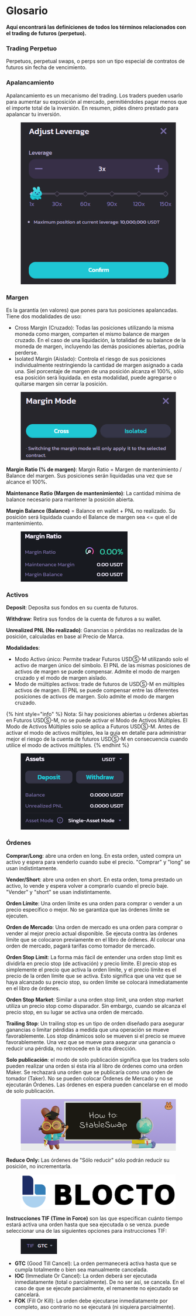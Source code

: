 # Glosario

**Aquí encontrará las definiciones de todos los términos relacionados con el trading de futuros (perpetuo).**

### **Trading Perpetuo**

Perpetuos, perpetual swaps, o perps son un tipo especial de contratos de futuros sin fecha de vencimiento.

### Apalancamiento

Apalancamiento es un mecanismo del trading. Los traders pueden usarlo para aumentar su exposición al mercado, permitiéndoles pagar menos que el importe total de la inversión. En resumen, pides dinero prestado para apalancar tu inversión.

<figure><img src="../../../.gitbook/assets/image (4) (2) (2).png" alt=""><figcaption></figcaption></figure>

### Margen

Es la garantía (en valores) que pones para tus posiciones apalancadas. Tiene dos modalidades de uso:

* Cross Margin (Cruzado): Todas las posiciones utilizando la misma moneda como margen, comparten el mismo balance de margen cruzado. En el caso de una liquidación, la totalidad de su balance de la moneda de margen, incluyendo las demás posiciones abiertas, podría perderse.
* Isolated Margin (Aislado): Controla el riesgo de sus posiciones individualmente restringiendo la cantidad de margen asignado a cada una. Siel porcentaje de margen de una posición alcanza el 100%, sólo esa posición será liquidada. en esta modalidad, puede agregarse o quitarse margen sin cerrar la posición.

<figure><img src="../../../.gitbook/assets/image (191).png" alt=""><figcaption></figcaption></figure>

**Margin Ratio (% de margen)**: Margin Ratio = Margen de mantenimiento / Balance del margen. Sus posiciones serán liquidadas una vez que se alcance el 100%.

**Maintenance Ratio (Margen de mantenimiento)**: La cantidad mínima de balance necesario para mantener la posición abierta.

**Margin Balance (Balance)** = Balance en wallet + PNL no realizado. Su posición será liquidada cuando el Balance de margen sea <= que el de mantenimiento.

<figure><img src="../../../.gitbook/assets/image (5) (7).png" alt=""><figcaption></figcaption></figure>

### Activos

**Deposit**: Deposita sus fondos en su cuenta de futuros.

**Withdraw**: Retira sus fondos de la cuenta de futuros a su wallet.

**Unrealized PNL (No realizado)**: Ganancias o pérdidas no realizadas de la posición, calculadas en base al Precio de Marca.

**Modalidades**:

* Modo Activo único: Permite tradear Futuros USDⓈ-M utilizando solo el activo de margen único del símbolo. El PNL de las mismas posiciones de activos de margen se puede compensar. Admite el modo de margen cruzado y el modo de margen aislado.
* Modo de múltiples activos: trade de futuros de USDⓈ-M en múltiples activos de margen. El PNL se puede compensar entre las diferentes posiciones de activos de margen. Solo admite el modo de margen cruzado.

{% hint style="info" %}
Nota: Si hay posiciones abiertas u órdenes abiertas en Futuros USDⓈ-M, no se puede activar el Modo de Activos Múltiples. El Modo de Activos Múltiples solo se aplica a Futuros USDⓈ-M. Antes de activar el modo de activos múltiples, lea la guía en detalle para administrar mejor el riesgo de la cuenta de futuros USDⓈ-M en consecuencia cuando utilice el modo de activos múltiples.
{% endhint %}

<figure><img src="../../../.gitbook/assets/image (2) (1) (1).png" alt=""><figcaption></figcaption></figure>

### Órdenes

**Comprar/Long**: abre una orden en long. En esta orden, usted compra un activo y espera para venderlo cuando sube el precio. "Comprar" y "long" se usan indistintamente.&#x20;

**Vender/Short**: abre una orden en short. En esta orden, toma prestado un activo, lo vende y espera volver a comprarlo cuando el precio baje. "Vender" y "short" se usan indistintamente.&#x20;

**Orden Límite**: Una orden límite es una orden para comprar o vender a un precio específico o mejor. No se garantiza que las órdenes límite se ejecuten.&#x20;

**Orden de Mercado**: Una orden de mercado es una orden para comprar o vender al mejor precio actual disponible. Se ejecuta contra las órdenes límite que se colocaron previamente en el libro de órdenes. Al colocar una orden de mercado, pagará tarifas como tomador de mercado.&#x20;

**Orden Stop Limit**: La forma más fácil de entender una orden stop limit es dividirla en precio stop (de activación) y precio límite. El precio stop es simplemente el precio que activa la orden límite, y el precio límite es el precio de la orden límite que se activa. Esto significa que una vez que se haya alcanzado su precio stop, su orden límite se colocará inmediatamente en el libro de órdenes.&#x20;

**Orden Stop Market**: Similar a una orden stop limit, una orden stop market utiliza un precio stop como disparador. Sin embargo, cuando se alcanza el precio stop, en su lugar se activa una orden de mercado.&#x20;

**Trailing Stop**: Un trailing stop es un tipo de orden diseñado para asegurar ganancias o limitar pérdidas a medida que una operación se mueve favorablemente. Los stop dinámicos solo se mueven si el precio se mueve favorablemente. Una vez que se mueve para asegurar una ganancia o reducir una pérdida, no retrocede en la otra dirección.&#x20;

**Solo publicación**: el modo de solo publicación significa que los traders solo pueden realizar una orden si ésta iría al libro de órdenes como una orden Maker. Se rechazará una orden que se publicaría como una orden de tomador (Taker). No se pueden colocar Órdenes de Mercado y no se ejecutarán Órdenes. Las órdenes en espera pueden cancelarse en el modo de solo publicación.

<figure><img src="../../../.gitbook/assets/image (9).png" alt=""><figcaption></figcaption></figure>

**Reduce Only:** Las órdenes de "Sólo reducir" sólo podrán reducir su posición, no incrementarla.

<figure><img src="../../../.gitbook/assets/image (3) (3).png" alt=""><figcaption></figcaption></figure>

**Instrucciones TIF (Time in Force)** son las que especifican cuánto tiempo estará activa una orden hasta que sea ejecutada o se venza. puede seleccionar una de las siguientes opciones para instrucciones TIF:

<figure><img src="../../../.gitbook/assets/image (200).png" alt=""><figcaption></figcaption></figure>

* **GTC** (Good Till Cancel): La orden permanecerá activa hasta que se cumpla totalmente o bien sea manualmente cancelada.
* **IOC** (Immediate Or Cancel): La orden deberá ser ejecutada inmediatamente (total o parcialmente). De no ser así, se cancela. En el caso de que se ejecute parcialmente, el remanente no ejecutado se cancelará.
* **FOK** (Fill Or Kill): La orden debe ejecutarse inmediatamente por completo, aso contrario no se ejecutará (ni siquiera parcialmente).

